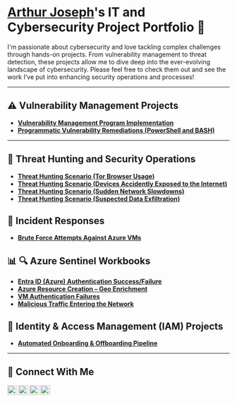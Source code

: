 # <a href="https://www.linkedin.com/in/arthur-joseph-744974380/">Arthur Joseph</a>'s IT and Cybersecurity Project Portfolio 🔐

I'm passionate about cybersecurity and love tackling complex challenges through hands-on projects. From vulnerability management to threat detection, these projects allow me to dive deep into the ever-evolving landscape of cybersecurity. Please feel free to check them out and see the work I’ve put into enhancing security operations and processes!

---

## ⚠️ Vulnerability Management Projects

- **[Vulnerability Management Program Implementation](https://github.com/joshcybertest/vulnerability-management-program)**
- **[Programmatic Vulnerability Remediations (PowerShell and BASH)](https://github.com/joshcybertest/programmatic-vulnerability-remediations)**

---

## 🚨 Threat Hunting and Security Operations

- **[Threat Hunting Scenario (Tor Browser Usage)](https://github.com/joshmadakor0/threat-hunting-scenario-tor)**
- **[Threat Hunting Scenario (Devices Accidently Exposed to the Internet)](threat-hunting/vm-internet-exposure.md)**
- **[Threat Hunting Scenario (Sudden Network Slowdowns)](threat-hunting/sudden-network-slowdowns.md)**
- **[Threat Hunting Scenario (Suspected Data Exfiltration)](threat-hunting/suspicious-archiving-powershell.md)**


## 🚨 Incident Responses

- **[Brute Force Attempts Against Azure VMs](incident-response/brute-force-azure-vms.md)**


## 📊 🔍 Azure Sentinel Workbooks

- **[Entra ID (Azure) Authentication Success/Failure](workbooks/entra-id-authentication.md)**
- **[Azure Resource Creation – Geo Enrichment](workbooks/azure-resource-creation.md)**
- **[VM Authentication Failures](workbooks/vm-authentication-failures.md)**
- **[Malicious Traffic Entering the Network](workbooks/malicious-traffic-entering-the-network.md)**


## 🔐 Identity & Access Management (IAM) Projects

- **[Automated Onboarding & Offboarding Pipeline](iam/adp-to-okta-automation.md)**


<hr/>

## 🤳 Connect With Me

[<img align="left" alt="___________ | YouTube" width="22px" src="https://cdn.jsdelivr.net/npm/simple-icons@v3/icons/youtube.svg" />][youtube]
[<img align="left" alt="___________ | Twitter" width="22px" src="https://cdn.jsdelivr.net/npm/simple-icons@v3/icons/twitter.svg" />][twitter]
[<img align="left" alt="___________ | LinkedIn" width="22px" src="https://cdn.jsdelivr.net/npm/simple-icons@v3/icons/linkedin.svg" />][linkedin]
[<img align="left" alt="___________ | Instagram" width="22px" src="https://cdn.jsdelivr.net/npm/simple-icons@v3/icons/instagram.svg" />][instagram]

[twitter]: https://twitter.com/___________
[youtube]: https://www.youtube.com/c/___________
[instagram]: https://www.instagram.com/___________
[linkedin]: https://linkedin.com/in/arthur-joseph-744974380

<!--
<img width="35" alt="image" src="https://github.com/user-attachments/assets/2f41c7cd-5ea8-4475-b451-a37161b6c3fb"> 
<img width="35" alt="image" src="https://github.com/user-attachments/assets/77649969-9910-4994-8b96-74a116cfb2a8">
-->
